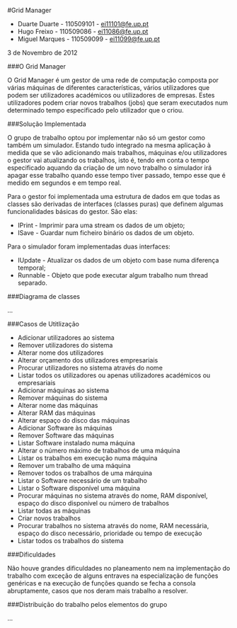 #Grid Manager
- Duarte Duarte - 110509101 - ei11101@fe.up.pt
- Hugo Freixo - 110509086 - ei11086@fe.up.pt
- Miguel Marques - 110509099 - ei11099@fe.up.pt

3 de Novembro de 2012

###O Grid Manager

O Grid Manager é um gestor de uma rede de computação composta por várias máquinas de diferentes
características, vários utilizadores que podem ser utilizadores académicos ou utilizadores de empresas.
Estes utilizadores podem criar novos trabalhos (jobs) que seram executados num determinado tempo
especificado pelo utilizador que o criou.


###Solução Implementada

O grupo de trabalho optou por implementar não só um gestor como também um simulador.
Estando tudo integrado na mesma aplicação à medida que se vão adicionando mais trabalhos,
máquinas e/ou utilizadores o gestor vai atualizando os trabalhos, isto é, tendo em conta o
tempo especificado aquando da criação de um novo trabalho o simulador irá apagar esse
trabalho quando esse tempo tiver passado, tempo esse que é medido em segundos e em tempo real.

Para o gestor foi implementada uma estrutura de dados em que todas as classes são derivadas de
interfaces (classes puras) que definem algumas funcionalidades básicas do gestor. São elas: 
- IPrint    - Imprimir para uma stream os dados de um objeto;
- ISave     - Guardar num ficheiro binário os dados de um objeto.

Para o simulador foram implementadas duas interfaces:
- IUpdate   - Atualizar os dados de um objeto com base numa diferença temporal;
- Runnable  - Objeto que pode executar algum trabalho num thread separado.


###Diagrama de classes

...


###Casos de Utitlização

- Adicionar utilizadores ao sistema
- Remover utilizadores do sistema
- Alterar nome dos utilizadores
- Alterar orçamento dos utilizadores empresariais
- Procurar utilizadores no sistema através do nome
- Listar todos os utilizadores ou apenas utilizadores académicos ou empresariais
- Adicionar máquinas ao sistema
- Remover máquinas do sistema
- Alterar nome das máquinas
- Alterar RAM das máquinas
- Alterar espaço do disco das máquinas
- Adicionar Software às máquinas
- Remover Software das máquinas
- Listar Software instalado numa máquina
- Alterar o número máximo de trabalhos de uma máquina
- Listar os trabalhos em execução numa máquina
- Remover um trabalho de uma máquina
- Remover todos os trabalhos de uma márquina
- Listar o Software necessário de um trabalho
- Listar o Software disponível uma máquina
- Procurar máquinas no sistema através do nome, RAM disponível, espaço do disco disponível ou número de trabalhos
- Listar todas as máquinas
- Criar novos trabalhos
- Procurar trabalhos no sistema através do nome, RAM necessária, espaço do disco necessário, prioridade ou tempo de execução
- Listar todos os trabalhos do sistema


###Dificuldades

Não houve grandes dificuldades no planeamento nem na implementação do trabalho com exceção de
alguns entraves na especialização de funções genéricas e na execução de funções quando se fecha
a consola abruptamente, casos que nos deram mais trabalho a resolver.


###Distribuição do trabalho pelos elementos do grupo

...

